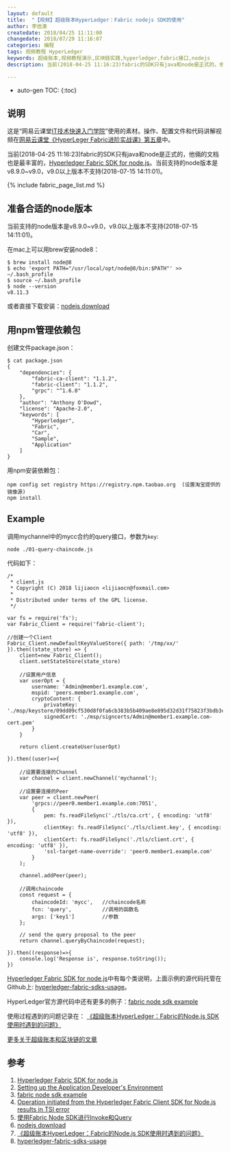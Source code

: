 ```yaml
---
layout: default
title:  "【视频】超级账本HyperLedger：Fabric nodejs SDK的使用"
author: 李佶澳
createdate: 2018/04/25 11:11:00
changedate: 2018/07/29 11:16:07
categories: 编程
tags: 视频教程 HyperLedger
keywords: 超级账本,视频教程演示,区块链实践,hyperledger,fabric接口,nodejs
description: 当前(2018-04-25 11:16:23)fabric的SDK只有java和node是正式的，他倆的文档也是最丰富的。

---
```


* auto-gen TOC:
{:toc}

## 说明

这是“网易云课堂[IT技术快速入门学院](https://study.163.com/provider/400000000376006/course.htm?share=2&shareId=400000000376006)”使用的素材。操作、配置文件和代码讲解视频在[网易云课堂《HyperLeger Fabric进阶实战课》第五章](https://study.163.com/course/courseMain.htm?courseId=1005359012&share=2&shareId=400000000376006)中。

当前(2018-04-25 11:16:23)fabric的SDK只有java和node是正式的，他倆的文档也是最丰富的，[Hyperledger Fabric SDK for node.js][1]。当前支持的node版本是v8.9.0~v9.0，v9.0以上版本不支持(2018-07-15 14:11:01)。

{% include fabric_page_list.md %}

## 准备合适的node版本

当前支持的node版本是v8.9.0~v9.0，v9.0以上版本不支持(2018-07-15 14:11:01)。

在mac上可以用brew安装node8：

	$ brew install node@8
	$ echo 'export PATH="/usr/local/opt/node@8/bin:$PATH"' >> ~/.bash_profile
	$ source ~/.bash_profile
	$ node --version
	v8.11.3

或者直接下载安装：[nodejs download][6]

## 用npm管理依赖包

创建文件package.json：

	$ cat package.json
	{
	    "dependencies": {
	        "fabric-ca-client": "1.1.2",
	        "fabric-client": "1.1.2",
	        "grpc": "^1.6.0"
	    },
	    "author": "Anthony O'Dowd",
	    "license": "Apache-2.0",
	    "keywords": [
	        "Hyperledger",
	        "Fabric",
	        "Car",
	        "Sample",
	        "Application"
	    ]
	}

用npm安装依赖包：

	npm config set registry https://registry.npm.taobao.org  (设置淘宝提供的镜像源)
	npm install

## Example

调用mychannel中的mycc合约的query接口，参数为`key`:

	node ./01-query-chaincode.js

代码如下：

	/*
	 * client.js
	 * Copyright (C) 2018 lijiaocn <lijiaocn@foxmail.com>
	 *
	 * Distributed under terms of the GPL license.
	 */
	
	var fs = require('fs');
	var Fabric_Client = require('fabric-client');
	
	//创建一个Client
	Fabric_Client.newDefaultKeyValueStore({ path: '/tmp/xx/' }).then((state_store) => {
	    client=new Fabric_Client();
	    client.setStateStore(state_store)
	
	    //设置用户信息    
	    var userOpt = {
	        username: 'Admin@member1.example.com',
	        mspid: 'peers.member1.example.com',
	        cryptoContent: { 
	            privateKey: './msp/keystore/09dd09cf530d8f0fa6cb383b5b409ae8e895d32d31f75823f3bdb3c1f3ee180a_sk',
	            signedCert: './msp/signcerts/Admin@member1.example.com-cert.pem'
	        }
	    }
	
	    return client.createUser(userOpt)
	
	}).then((user)=>{
	
	    //设置要连接的Channel
	    var channel = client.newChannel('mychannel');
	
	    //设置要连接的Peer
	    var peer = client.newPeer(
	        'grpcs://peer0.member1.example.com:7051',
	        {
	            pem: fs.readFileSync('./tls/ca.crt', { encoding: 'utf8' }),
	            clientKey: fs.readFileSync('./tls/client.key', { encoding: 'utf8' }),
	            clientCert: fs.readFileSync('./tls/client.crt', { encoding: 'utf8' }),
	            'ssl-target-name-override': 'peer0.member1.example.com'
	        }
	    );
	
	    channel.addPeer(peer);
	
	    //调用chaincode
	    const request = {
	        chaincodeId: 'mycc',   //chaincode名称
	        fcn: 'query',          //调用的函数名
	        args: ['key1']         //参数
	    };
	
	    // send the query proposal to the peer
	    return channel.queryByChaincode(request);
	
	}).then((response)=>{
	    console.log('Response is', response.toString());
	})

[Hyperledger Fabric SDK for node.js][1]中有每个类说明，上面示例的源代码托管在Github上: [hyperledger-fabric-sdks-usage][8]。

HyperLedger官方源代码中还有更多的例子：[fabric node sdk example][3]

使用过程遇到的问题记录在： [《超级账本HyperLedger：Fabric的Node.js SDK使用时遇到的问题》][7]

[更多关于超级账本和区块链的文章](http://www.lijiaocn.com/tags/blockchain.html)

## 参考

1. [Hyperledger Fabric SDK for node.js][1]
2. [Setting up the Application Developer's Environment][2]
3. [fabric node sdk example][3]
4. [Operation initiated from the Hyperledger Fabric Client SDK for Node.js results in TSI error][4]
5. [使用Fabric Node SDK进行Invoke和Query][5]
6. [nodejs download][6]
7. [《超级账本HyperLedger：Fabric的Node.js SDK使用时遇到的问题》][7]
8. [hyperledger-fabric-sdks-usage][8]

[1]: https://fabric-sdk-node.github.io/  "Hyperledger Fabric SDK for node.js" 
[2]: https://fabric-sdk-node.github.io/tutorial-app-dev-env-setup.html "Setting up the Application Developer's Environment"
[3]: https://github.com/hyperledger/fabric-samples/tree/master/fabcar "fabric node sdk example"
[4]: https://developer.ibm.com/answers/questions/430049/operation-initiated-from-the-hyperledger-fabric-cl/  "Operation initiated from the Hyperledger Fabric Client SDK for Node.js results in TSI error"
[5]: http://www.cnblogs.com/studyzy/p/7524245.html "使用Fabric Node SDK进行Invoke和Query"
[6]: https://nodejs.org/en/  "nodejs download" 
[7]: http://www.lijiaocn.com/%E9%97%AE%E9%A2%98/2018/07/15/hyperledger-fabric-nodejs-problem.html "《超级账本HyperLedger：Fabric的Node.js SDK使用时遇到的问题》"
[8]: https://github.com/introclass/hyperledger-fabric-sdks-usage "hyperledger-fabric-sdks-usage"
